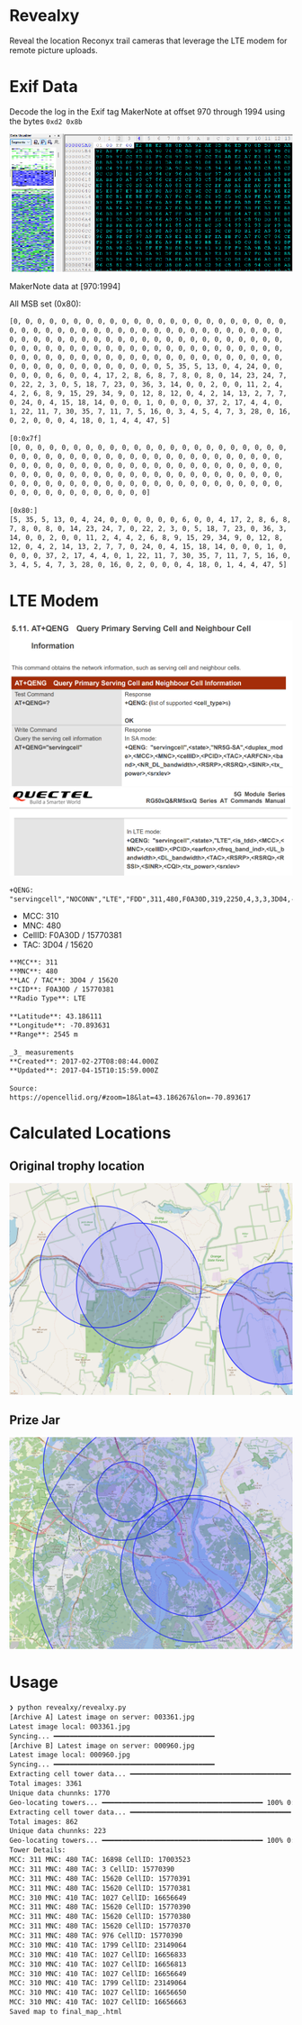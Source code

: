 # Revealxy

Reveal the location Reconyx trail cameras that leverage the LTE modem for remote picture uploads.

# Exif Data

Decode the log in the Exif tag MakerNote at offset 970 through 1994 using the bytes `0xd2 0x8b`

![hex editor view of image](docs/hex_editor.png)

MakerNote data at [970:1994]

All MSB set (0x80):

```
[0, 0, 0, 0, 0, 0, 0, 0, 0, 0, 0, 0, 0, 0, 0, 0, 0, 0, 0, 0, 0, 0, 0, 0, 0, 0, 0, 0, 0, 0, 0, 0, 0, 0, 0, 0, 0, 0, 0, 0, 0, 0, 0, 0, 0, 0, 0, 0, 0, 0, 0, 0, 0, 0, 0, 0, 0, 0, 0, 0, 0, 0, 0, 0, 0, 0, 0, 0, 0, 0, 0, 0, 0, 0, 0, 0, 0, 0, 0, 0, 0, 0, 0, 0, 0, 0, 0, 0, 0, 0, 0, 0, 0, 0, 0, 0, 0, 0, 0, 0, 0, 0, 0, 0, 0, 0, 0, 0, 0, 0, 0, 0, 0, 0, 0, 0, 0, 0, 0, 0, 0, 0, 0, 0, 0, 0, 0, 0, 5, 35, 5, 13, 0, 4, 24, 0, 0, 0, 0, 0, 0, 6, 0, 0, 4, 17, 2, 8, 6, 8, 7, 8, 0, 8, 0, 14, 23, 24, 7, 0, 22, 2, 3, 0, 5, 18, 7, 23, 0, 36, 3, 14, 0, 0, 2, 0, 0, 11, 2, 4, 4, 2, 6, 8, 9, 15, 29, 34, 9, 0, 12, 8, 12, 0, 4, 2, 14, 13, 2, 7, 7, 0, 24, 0, 4, 15, 18, 14, 0, 0, 0, 1, 0, 0, 0, 0, 37, 2, 17, 4, 4, 0, 1, 22, 11, 7, 30, 35, 7, 11, 7, 5, 16, 0, 3, 4, 5, 4, 7, 3, 28, 0, 16, 0, 2, 0, 0, 0, 4, 18, 0, 1, 4, 4, 47, 5]

[0:0x7f]
[0, 0, 0, 0, 0, 0, 0, 0, 0, 0, 0, 0, 0, 0, 0, 0, 0, 0, 0, 0, 0, 0, 0, 0, 0, 0, 0, 0, 0, 0, 0, 0, 0, 0, 0, 0, 0, 0, 0, 0, 0, 0, 0, 0, 0, 0, 0, 0, 0, 0, 0, 0, 0, 0, 0, 0, 0, 0, 0, 0, 0, 0, 0, 0, 0, 0, 0, 0, 0, 0, 0, 0, 0, 0, 0, 0, 0, 0, 0, 0, 0, 0, 0, 0, 0, 0, 0, 0, 0, 0, 0, 0, 0, 0, 0, 0, 0, 0, 0, 0, 0, 0, 0, 0, 0, 0, 0, 0, 0, 0, 0, 0, 0, 0, 0, 0, 0, 0, 0, 0, 0, 0, 0, 0, 0, 0, 0]

[0x80:]
[5, 35, 5, 13, 0, 4, 24, 0, 0, 0, 0, 0, 0, 6, 0, 0, 4, 17, 2, 8, 6, 8, 7, 8, 0, 8, 0, 14, 23, 24, 7, 0, 22, 2, 3, 0, 5, 18, 7, 23, 0, 36, 3, 14, 0, 0, 2, 0, 0, 11, 2, 4, 4, 2, 6, 8, 9, 15, 29, 34, 9, 0, 12, 8, 12, 0, 4, 2, 14, 13, 2, 7, 7, 0, 24, 0, 4, 15, 18, 14, 0, 0, 0, 1, 0, 0, 0, 0, 37, 2, 17, 4, 4, 0, 1, 22, 11, 7, 30, 35, 7, 11, 7, 5, 16, 0, 3, 4, 5, 4, 7, 3, 28, 0, 16, 0, 2, 0, 0, 0, 4, 18, 0, 1, 4, 4, 47, 5]
```

# LTE Modem

![Docs](docs/qeng_doc_1.png)
![Docs](docs/qeng_doc_2.png)


```
+QENG: "servingcell","NOCONN","LTE","FDD",311,480,F0A30D,319,2250,4,3,3,3D04,-79,-8,-54,16,44
```

- MCC: 310
- MNC: 480
- CellID: F0A30D / 15770381
- TAC: 3D04 / 15620

```
**MCC**: 311  
**MNC**: 480  
**LAC / TAC**: 3D04 / 15620  
**CID**: F0A30D / 15770381  
**Radio Type**: LTE

**Latitude**: 43.186111  
**Longitude**: -70.893631  
**Range**: 2545 m  
  
_3_ measurements  
**Created**: 2017-02-27T08:08:44.000Z  
**Updated**: 2017-04-15T10:15:59.000Z

Source:
https://opencellid.org/#zoom=18&lat=43.186267&lon=-70.893617
```

# Calculated Locations

## Original trophy location

![Trophy](docs/trophy_location.png)

## Prize Jar

![Prize](docs/prize_jar_location.png)

# Usage

```bash
❯ python revealxy/revealxy.py
[Archive A] Latest image on server: 003361.jpg
Latest image local: 003361.jpg
Syncing... ━━━━━━━━━━━━━━━━━━━━━━━━━━━━━━━━━━━━━━━━   
[Archive B] Latest image on server: 000960.jpg
Latest image local: 000960.jpg
Syncing... ━━━━━━━━━━━━━━━━━━━━━━━━━━━━━━━━━━━━━━━━   
Extracting cell tower data... ━━━━━━━━━━━━━━━━━━━━━━━━━━━━━━━━━━━━━━━━ 100% 0:00:10
Total images: 3361
Unique data chunnks: 1770
Geo-locating towers... ━━━━━━━━━━━━━━━━━━━━━━━━━━━━━━━━━━━━━━━━ 100% 0:00:00
Extracting cell tower data... ━━━━━━━━━━━━━━━━━━━━━━━━━━━━━━━━━━━━━━━━ 100% 0:00:02
Total images: 862
Unique data chunnks: 223
Geo-locating towers... ━━━━━━━━━━━━━━━━━━━━━━━━━━━━━━━━━━━━━━━━ 100% 0:00:00
Tower Details:
MCC: 311 MNC: 480 TAC: 16898 CellID: 17003523
MCC: 311 MNC: 480 TAC: 3 CellID: 15770390
MCC: 311 MNC: 480 TAC: 15620 CellID: 15770391
MCC: 311 MNC: 480 TAC: 15620 CellID: 15770381
MCC: 310 MNC: 410 TAC: 1027 CellID: 16656649
MCC: 311 MNC: 480 TAC: 15620 CellID: 15770390
MCC: 311 MNC: 480 TAC: 15620 CellID: 15770380
MCC: 311 MNC: 480 TAC: 15620 CellID: 15770370
MCC: 311 MNC: 480 TAC: 976 CellID: 15770390
MCC: 310 MNC: 410 TAC: 1799 CellID: 23149064
MCC: 310 MNC: 410 TAC: 1027 CellID: 16656833
MCC: 310 MNC: 410 TAC: 1027 CellID: 16656813
MCC: 310 MNC: 410 TAC: 1027 CellID: 16656649
MCC: 310 MNC: 410 TAC: 1799 CellID: 23149064
MCC: 310 MNC: 410 TAC: 1027 CellID: 16656650
MCC: 310 MNC: 410 TAC: 1027 CellID: 16656663
Saved map to final_map_.html
```
